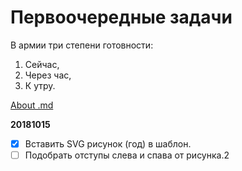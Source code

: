 # Первоочередные задачи

В армии три степени готовности: 

1. Сейчас,
2. Через час,
3. К утру.

[About .md](https://help.github.com/articles/basic-writing-and-formatting-syntax)

**20181015**

- [x] Вставить SVG рисунок (год) в шаблон. 
- [ ] Подобрать отступы  слева и спава от рисунка.2
